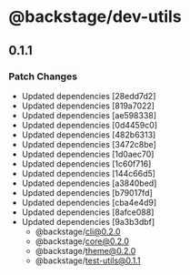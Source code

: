 # @backstage/dev-utils

## 0.1.1
### Patch Changes

- Updated dependencies [28edd7d2]
- Updated dependencies [819a7022]
- Updated dependencies [ae598338]
- Updated dependencies [0d4459c0]
- Updated dependencies [482b6313]
- Updated dependencies [3472c8be]
- Updated dependencies [1d0aec70]
- Updated dependencies [1c60f716]
- Updated dependencies [144c66d5]
- Updated dependencies [a3840bed]
- Updated dependencies [b79017fd]
- Updated dependencies [cba4e4d9]
- Updated dependencies [8afce088]
- Updated dependencies [9a3b3dbf]
  - @backstage/cli@0.2.0
  - @backstage/core@0.2.0
  - @backstage/theme@0.2.0
  - @backstage/test-utils@0.1.1
